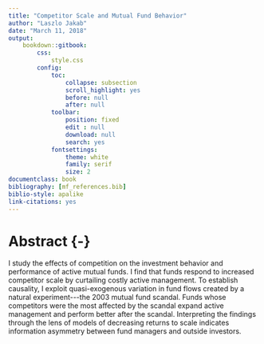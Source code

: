 ```yaml
--- 
title: "Competitor Scale and Mutual Fund Behavior"
author: "Laszlo Jakab"
date: "March 11, 2018"
output: 
    bookdown::gitbook:
        css:
            style.css
        config:
            toc:
                collapse: subsection
                scroll_highlight: yes
                before: null
                after: null
            toolbar:
                position: fixed
                edit : null
                download: null
                search: yes
            fontsettings:
                theme: white
                family: serif
                size: 2
documentclass: book
bibliography: [mf_references.bib]
biblio-style: apalike
link-citations: yes
---
```


# Abstract {-}

I study the effects of competition on the investment behavior and performance of active mutual funds. I find that funds respond to increased competitor scale by curtailing costly active management. To establish causality, I exploit quasi-exogenous variation in fund flows created by a natural experiment---the 2003 mutual fund scandal. Funds whose competitors were the most affected by the scandal expand active management and perform better after the scandal. Interpreting the findings through the lens of models of decreasing returns to scale indicates information asymmetry between fund managers and outside investors.

